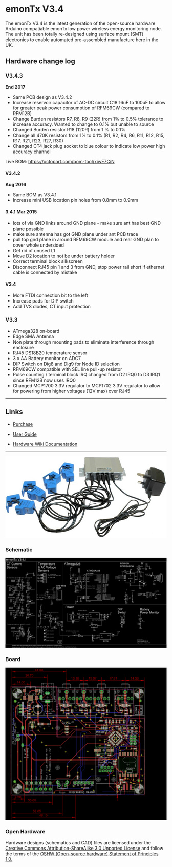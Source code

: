 # emonTx V3.4

The emonTx V3.4 is the latest generation of the open-source hardware Arduino compatiable emonTx low power wireless energy monitoring node. The unit has been totally re-designed using surface mount (SMT) electronics to enable automated pre-assembled manufacture here in the UK.

## Hardware change log

### V3.4.3

**End 2017**

- Same PCB design as V3.4.2
- Increase  reservoir capacitor of AC-DC circuit C18 16uF to 100uF to allow for greater peak power consumption of RFM69CW (compared to RFM12B)
- Change Burden resistors R7, R8, R9 (22R) from 1% to 0.5% tolerance  to increase accuracy. Wanted to change to 0.1% but unable to source
- Changed Burden resistor R18 (120R) from 1 % to 0.1%
- Change all 470K resistors from 1% to 0.1% (R1, R2, R4, R6, R11, R12, R15, R17, R21, R23, R27, R30)
- Changed CT4 jack plug socket to blue colour to indicate low power high accuracy channel

Live BOM: https://octopart.com/bom-tool/xiwE7CiN

#### V3.4.2

**Aug 2016**

- Same BOM as V3.4.1
- Increase mini USB location pin holes from 0.8mm to 0.9mm

#### 3.4.1 Mar 2015

- lots of via GND links around GND plane - make sure ant has best GND plane possible
- make sure antenna has got GND plane under ant PCB trace
- pull top gnd plane in around RFM69CW module and rear GND plan to cover whole undersided
- Get rid of unused L1
- Move D2 location to not be under battery holder
- Correct terminal block silkscreen
- Disconnect RJ45 pin 1 and 3 from GND, stop power rail short if ethernet cable is connected by mistake

#### V3.4

- More FTDI connection bit to the left
- Increase pads for DIP switch
- Add TVS diodes, CT input protection

### V3.3

- ATmega328 on-board
- Edge SMA Antenna
- Non plate through mounting pads to eliminate interference through enclosure
- RJ45 DS18B20 temperature sensor
- 3 x AA Battery monitor on ADC7
- DIP Switch on Dig8 and Dig9 for Node ID selection
- RFM69CW compatible with SEL line pull-up resistor
- Pulse counting / terminal block IRQ changed from D2 IRQ0 to D3 IRQ1 since RFM12B now uses IRQ0
- Changed MCP1700 3.3V regulator to MCP1702 3.3V regulator to allow for powering from higher voltages (12V max) over RJ45

***

## Links

- [Purchase]([http://shop.openenergymonitor.com/emontx-v3/])

- [User Guide](https://guide.openenergymonitor.org/setup/emontx)

- [Hardware Wiki Documentation](http://wiki.openenergymonitor.org/index.php?title=EmonTx_V3.4)

***

![photo.jpg](photo.jpg)


### Schematic

![schematic.png](schematic.png)



### Board

![board.png](board.png)



### Open Hardware

Hardware designs (schematics and CAD) files are licensed under the [Creative Commons Attribution-ShareAlike 3.0 Unported License](http://creativecommons.org/licenses/by-sa/3.0/) and follow the terms of the [OSHW (Open-source hardware) Statement of Principles 1.0.](http://freedomdefined.org/OSHW)
